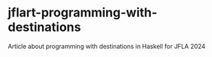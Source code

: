 # jflart-programming-with-destinations
Article about programming with destinations in Haskell for JFLA 2024
